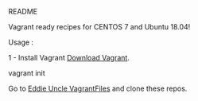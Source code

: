 README

Vagrant ready recipes for CENTOS 7 and Ubuntu 18.04!

Usage :


1 - Install Vagrant <a href="https://www.vagrantup.com/downloads.html" target="_blank">Download Vagrant</a>.


vagrant init

Go to <a href="https://github.com/Eddie-Uncle/Vagrant" target="_blank">Eddie Uncle VagrantFiles</a> and clone these repos.

